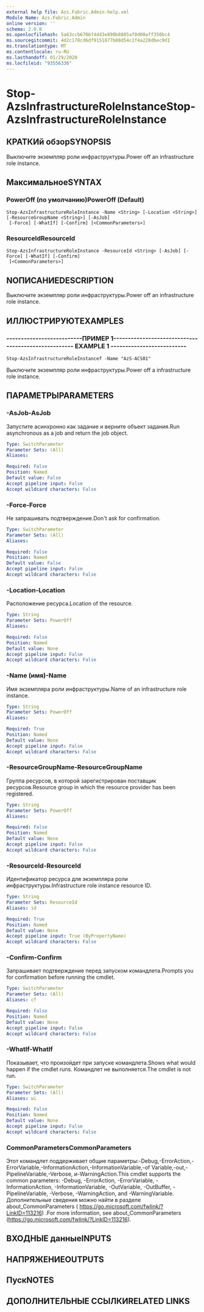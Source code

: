 ```yaml
---
external help file: Azs.Fabric.Admin-help.xml
Module Name: Azs.Fabric.Admin
online version: ''
schema: 2.0.0
ms.openlocfilehash: 5a63ccb6706f4d43e890b8805af0d00aff350bc4
ms.sourcegitcommit: 4d2c178cd6df9151877b08d54c1f4a228dbec9d1
ms.translationtype: MT
ms.contentlocale: ru-RU
ms.lasthandoff: 01/29/2020
ms.locfileid: "93556336"
---
```

# <span data-ttu-id="2f717-101">Stop-AzsInfrastructureRoleInstance</span><span class="sxs-lookup"><span data-stu-id="2f717-101">Stop-AzsInfrastructureRoleInstance</span></span>

## <span data-ttu-id="2f717-102">КРАТКИй обзор</span><span class="sxs-lookup"><span data-stu-id="2f717-102">SYNOPSIS</span></span>
<span data-ttu-id="2f717-103">Выключите экземпляр роли инфраструктуры.</span><span class="sxs-lookup"><span data-stu-id="2f717-103">Power off an infrastructure role instance.</span></span>

## <span data-ttu-id="2f717-104">Максимальное</span><span class="sxs-lookup"><span data-stu-id="2f717-104">SYNTAX</span></span>

### <span data-ttu-id="2f717-105">PowerOff (по умолчанию)</span><span class="sxs-lookup"><span data-stu-id="2f717-105">PowerOff (Default)</span></span>
```
Stop-AzsInfrastructureRoleInstance -Name <String> [-Location <String>] [-ResourceGroupName <String>] [-AsJob]
 [-Force] [-WhatIf] [-Confirm] [<CommonParameters>]
```

### <span data-ttu-id="2f717-106">ResourceId</span><span class="sxs-lookup"><span data-stu-id="2f717-106">ResourceId</span></span>
```
Stop-AzsInfrastructureRoleInstance -ResourceId <String> [-AsJob] [-Force] [-WhatIf] [-Confirm]
 [<CommonParameters>]
```

## <span data-ttu-id="2f717-107">NОПИСАНИЕ</span><span class="sxs-lookup"><span data-stu-id="2f717-107">DESCRIPTION</span></span>
<span data-ttu-id="2f717-108">Выключите экземпляр роли инфраструктуры.</span><span class="sxs-lookup"><span data-stu-id="2f717-108">Power off an infrastructure role instance.</span></span>

## <span data-ttu-id="2f717-109">ИЛЛЮСТРИРУЮТ</span><span class="sxs-lookup"><span data-stu-id="2f717-109">EXAMPLES</span></span>

### <span data-ttu-id="2f717-110">--------------------------ПРИМЕР 1--------------------------</span><span class="sxs-lookup"><span data-stu-id="2f717-110">-------------------------- EXAMPLE 1 --------------------------</span></span>
```
Stop-AzsInfrastructureRoleInstancef -Name "AzS-ACS01"
```

<span data-ttu-id="2f717-111">Выключите экземпляр роли инфраструктуры.</span><span class="sxs-lookup"><span data-stu-id="2f717-111">Power off a infrastructure role instance.</span></span>

## <span data-ttu-id="2f717-112">ПАРАМЕТРЫ</span><span class="sxs-lookup"><span data-stu-id="2f717-112">PARAMETERS</span></span>

### <span data-ttu-id="2f717-113">-AsJob</span><span class="sxs-lookup"><span data-stu-id="2f717-113">-AsJob</span></span>
<span data-ttu-id="2f717-114">Запустите асинхронно как задание и верните объект задания.</span><span class="sxs-lookup"><span data-stu-id="2f717-114">Run asynchronous as a job and return the job object.</span></span>

```yaml
Type: SwitchParameter
Parameter Sets: (All)
Aliases: 

Required: False
Position: Named
Default value: False
Accept pipeline input: False
Accept wildcard characters: False
```

### <span data-ttu-id="2f717-115">-Force</span><span class="sxs-lookup"><span data-stu-id="2f717-115">-Force</span></span>
<span data-ttu-id="2f717-116">Не запрашивать подтверждение.</span><span class="sxs-lookup"><span data-stu-id="2f717-116">Don't ask for confirmation.</span></span>

```yaml
Type: SwitchParameter
Parameter Sets: (All)
Aliases: 

Required: False
Position: Named
Default value: False
Accept pipeline input: False
Accept wildcard characters: False
```

### <span data-ttu-id="2f717-117">-Location</span><span class="sxs-lookup"><span data-stu-id="2f717-117">-Location</span></span>
<span data-ttu-id="2f717-118">Расположение ресурса.</span><span class="sxs-lookup"><span data-stu-id="2f717-118">Location of the resource.</span></span>

```yaml
Type: String
Parameter Sets: PowerOff
Aliases: 

Required: False
Position: Named
Default value: None
Accept pipeline input: False
Accept wildcard characters: False
```

### <span data-ttu-id="2f717-119">-Name (имя)</span><span class="sxs-lookup"><span data-stu-id="2f717-119">-Name</span></span>
<span data-ttu-id="2f717-120">Имя экземпляра роли инфраструктуры.</span><span class="sxs-lookup"><span data-stu-id="2f717-120">Name of an infrastructure role instance.</span></span>

```yaml
Type: String
Parameter Sets: PowerOff
Aliases: 

Required: True
Position: Named
Default value: None
Accept pipeline input: False
Accept wildcard characters: False
```

### <span data-ttu-id="2f717-121">-ResourceGroupName</span><span class="sxs-lookup"><span data-stu-id="2f717-121">-ResourceGroupName</span></span>
<span data-ttu-id="2f717-122">Группа ресурсов, в которой зарегистрирован поставщик ресурсов.</span><span class="sxs-lookup"><span data-stu-id="2f717-122">Resource group in which the resource provider has been registered.</span></span>

```yaml
Type: String
Parameter Sets: PowerOff
Aliases: 

Required: False
Position: Named
Default value: None
Accept pipeline input: False
Accept wildcard characters: False
```

### <span data-ttu-id="2f717-123">-ResourceId</span><span class="sxs-lookup"><span data-stu-id="2f717-123">-ResourceId</span></span>
<span data-ttu-id="2f717-124">Идентификатор ресурса для экземпляра роли инфраструктуры.</span><span class="sxs-lookup"><span data-stu-id="2f717-124">Infrastructure role instance resource ID.</span></span>

```yaml
Type: String
Parameter Sets: ResourceId
Aliases: id

Required: True
Position: Named
Default value: None
Accept pipeline input: True (ByPropertyName)
Accept wildcard characters: False
```

### <span data-ttu-id="2f717-125">-Confirm</span><span class="sxs-lookup"><span data-stu-id="2f717-125">-Confirm</span></span>
<span data-ttu-id="2f717-126">Запрашивает подтверждение перед запуском командлета.</span><span class="sxs-lookup"><span data-stu-id="2f717-126">Prompts you for confirmation before running the cmdlet.</span></span>

```yaml
Type: SwitchParameter
Parameter Sets: (All)
Aliases: cf

Required: False
Position: Named
Default value: None
Accept pipeline input: False
Accept wildcard characters: False
```

### <span data-ttu-id="2f717-127">-WhatIf</span><span class="sxs-lookup"><span data-stu-id="2f717-127">-WhatIf</span></span>
<span data-ttu-id="2f717-128">Показывает, что произойдет при запуске командлета.</span><span class="sxs-lookup"><span data-stu-id="2f717-128">Shows what would happen if the cmdlet runs.</span></span>
<span data-ttu-id="2f717-129">Командлет не выполняется.</span><span class="sxs-lookup"><span data-stu-id="2f717-129">The cmdlet is not run.</span></span>

```yaml
Type: SwitchParameter
Parameter Sets: (All)
Aliases: wi

Required: False
Position: Named
Default value: None
Accept pipeline input: False
Accept wildcard characters: False
```

### <span data-ttu-id="2f717-130">CommonParameters</span><span class="sxs-lookup"><span data-stu-id="2f717-130">CommonParameters</span></span>
<span data-ttu-id="2f717-131">Этот командлет поддерживает общие параметры:-Debug,-ErrorAction,-ErrorVariable,-InformationAction,-InformationVariable,-of Variable,-out,-PipelineVariable,-Verbose, и-WarningAction.</span><span class="sxs-lookup"><span data-stu-id="2f717-131">This cmdlet supports the common parameters: -Debug, -ErrorAction, -ErrorVariable, -InformationAction, -InformationVariable, -OutVariable, -OutBuffer, -PipelineVariable, -Verbose, -WarningAction, and -WarningVariable.</span></span> <span data-ttu-id="2f717-132">Дополнительные сведения можно найти в разделе about_CommonParameters ( https://go.microsoft.com/fwlink/?LinkID=113216) .</span><span class="sxs-lookup"><span data-stu-id="2f717-132">For more information, see about_CommonParameters (https://go.microsoft.com/fwlink/?LinkID=113216).</span></span>

## <span data-ttu-id="2f717-133">ВХОДНЫЕ данные</span><span class="sxs-lookup"><span data-stu-id="2f717-133">INPUTS</span></span>

## <span data-ttu-id="2f717-134">НАПРЯЖЕНИЕ</span><span class="sxs-lookup"><span data-stu-id="2f717-134">OUTPUTS</span></span>

## <span data-ttu-id="2f717-135">Пуск</span><span class="sxs-lookup"><span data-stu-id="2f717-135">NOTES</span></span>

## <span data-ttu-id="2f717-136">ДОПОЛНИТЕЛЬНЫЕ ССЫЛКИ</span><span class="sxs-lookup"><span data-stu-id="2f717-136">RELATED LINKS</span></span>

